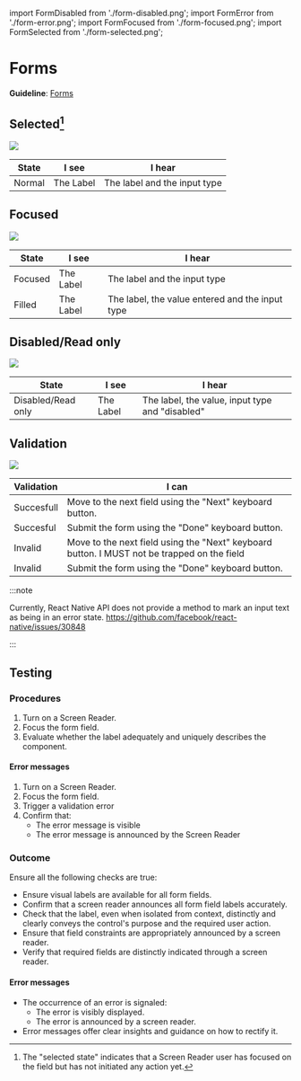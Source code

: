 import FormDisabled from './form-disabled.png';
import FormError from './form-error.png';
import FormFocused from './form-focused.png';
import FormSelected from './form-selected.png';

# Forms

**Guideline**: [Forms](/guidelines/forms)

## Selected[^1]

<img src={FormSelected} className="zoom-me" />

| State  | I see     | I hear                       |
| ------ | --------- | ---------------------------- |
| Normal | The Label | The label and the input type |

## Focused

<img src={FormFocused} className="zoom-me" />

| State   | I see     | I hear                                          |
| ------- | --------- | ----------------------------------------------- |
| Focused | The Label | The label and the input type                    |
| Filled  | The Label | The label, the value entered and the input type |

## Disabled/Read only

<img src={FormDisabled} className="zoom-me" />

| State              | I see     | I hear                                          |
| ------------------ | --------- | ----------------------------------------------- |
| Disabled/Read only | The Label | The label, the value, input type and "disabled" |

## Validation

<img src={FormError} className="zoom-me" />

| Validation | I can                                                                                       |
| :--------- | ------------------------------------------------------------------------------------------- |
| Succesfull | Move to the next field using the "Next" keyboard button.                                    |
| Succesful  | Submit the form using the "Done" keyboard button.                                           |
| Invalid    | Move to the next field using the "Next" keyboard button. I MUST not be trapped on the field |
| Invalid    | Submit the form using the "Done" keyboard button.                                           |

:::note

Currently, React Native API does not provide a method to mark an input text as being in an error state.
https://github.com/facebook/react-native/issues/30848

:::

## Testing

### Procedures

1. Turn on a Screen Reader.
1. Focus the form field.
1. Evaluate whether the label adequately and uniquely describes the component.

#### Error messages

1. Turn on a Screen Reader.
1. Focus the form field.
1. Trigger a validation error
1. Confirm that: <ul><li>The error message is visible</li><li>The error message is announced by the Screen Reader</li></ul>

### Outcome

Ensure all the following checks are true:

- Ensure visual labels are available for all form fields.
- Confirm that a screen reader announces all form field labels accurately.
- Check that the label, even when isolated from context, distinctly and clearly conveys the control's purpose and the required user action.
- Ensure that field constraints are appropriately announced by a screen reader.
- Verify that required fields are distinctly indicated through a screen reader.

#### Error messages

- The occurrence of an error is signaled:
  - The error is visibly displayed.
  - The error is announced by a screen reader.
- Error messages offer clear insights and guidance on how to rectify it.

[^1]: The "selected state" indicates that a Screen Reader user has focused on the field but has not initiated any action yet.
